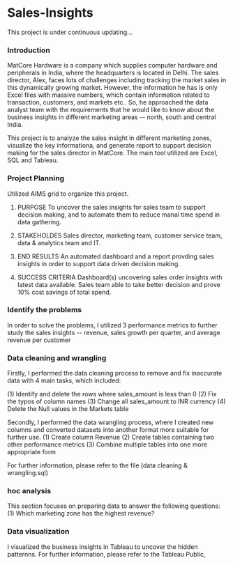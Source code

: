 # Sales-Insights

This project is under continuous updating...

### Introduction
MatCore Hardware is a company which supplies computer hardware and peripherals in India, where the headquarters is located in Delhi. The sales director, Alex, faces lots of challenges including tracking the market sales in this dynamically growing market. However, the information he has is only Excel files with massive numbers, which contain information related to transaction, customers, and markets etc.. So, he approached the data analyst team with the requirements that he would like to know about the business insights in different marketing areas -- north, south and central India.

This project is to analyze the sales insight in different marketing zones, visualize the key informationa, and generate report to support decision making for the sales director in MatCore. The main tool utilized are Excel, SQL and Tableau.


### Project Planning
Utilized AIMS grid to organize this project.

1. PURPOSE
To uncover the sales insights for sales team to support decision making, and to automate them to reduce manal time spend in data gathering.

2. STAKEHOLDES
Sales director, marketing team, customer service team, data & analytics team and IT.

3. END RESULTS
An automated dashboard and a report provding sales insights in order to support data driven decision making.

4. SUCCESS CRITERIA
Dashboard(s) uncovering sales order insights with latest data available.
Sales team able to take better decision and prove 10% cost savings of total spend.


### Identify the problems
In order to solve the problems, I utilized 3 performance metrics to further study the sales insights -- revenue, sales growth per quarter, and average revenue per customer


### Data cleaning and wrangling
Firstly, I performed the data cleaning process to remove and fix inaccurate data with 4 main tasks, which included:

(1) Identify and delete the rows where sales_amount is less than 0
(2) Fix the typos of column names
(3) Change all sales_amount to INR currency
(4) Delete the Null values in the Markets table

Secondly, I performed the data wrangling process, where I created new columns and converted datasets into another format more suitable for further use.
(1) Create column Revenue
(2) Create tables containing two other performance metrics
(3) Combine multiple tables into one more appropriate form

For further information, please refer to the file (data cleaning & wrangling.sql)


### hoc analysis
This section focuses on preparing data to answer the following questions:
(1) Which marketing zone has the highest revenue?


### Data visualization
I visualized the business insights in Tableau to uncover the hidden patternns.
For further information, please refer to the Tableau Public, 